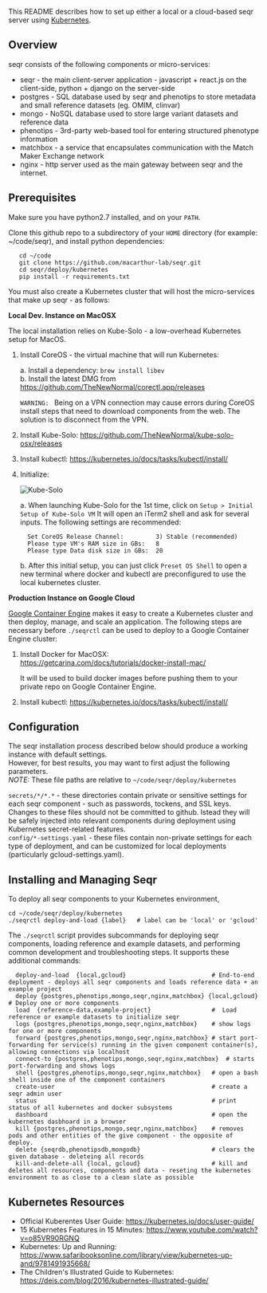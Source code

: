 This README describes how to set up either a local or a cloud-based seqr server using [Kubernetes](https://kubernetes.io/).

Overview
--------

seqr consists of the following components or micro-services:
- seqr - the main client-server application - javascript + react.js on the client-side, python + django on the server-side
- postgres - SQL database used by seqr and phenotips to store metadata and small reference datasets (eg. OMIM, clinvar)
- mongo - NoSQL database used to store large variant datasets and reference data
- phenotips - 3rd-party web-based tool for entering structured phenotype information
- matchbox - a service that encapsulates communication with the Match Maker Exchange network
- nginx - http server used as the main gateway between seqr and the internet.


Prerequisites
-------------

Make sure you have python2.7 installed, and on your `PATH`.

Clone this github repo to a subdirectory of your `HOME` directory (for example: ~/code/seqr), and install python dependencies:  

       cd ~/code
       git clone https://github.com/macarthur-lab/seqr.git
       cd seqr/deploy/kubernetes
       pip install -r requirements.txt

You must also create a Kubernetes cluster that will host the micro-services that make up seqr - as follows:

**Local Dev. Instance on MacOSX**

The local installation relies on Kube-Solo - a low-overhead Kubernetes setup for MacOS.

1. Install CoreOS - the virtual machine that will run Kubernetes:

   a. Install a dependency:  `brew install libev`  
   b. Install the latest DMG from https://github.com/TheNewNormal/corectl.app/releases   

   `WARNING: ` Being on a VPN connection may cause errors during CoreOS install steps that need to download components from the web.
   The solution is to disconnect from the VPN.

2. Install Kube-Solo: https://github.com/TheNewNormal/kube-solo-osx/releases

3. Install kubectl: https://kubernetes.io/docs/tasks/kubectl/install/

4. Initialize:

   ![Kube-Solo](https://raw.githubusercontent.com/TheNewNormal/kube-solo-osx/master/kube-solo-osx.png "Kubernetes-Solo")

   a. When launching Kube-Solo for the 1st time, click on `Setup > Initial Setup of Kube-Solo VM`
      It will open an iTerm2 shell and ask for several inputs. The following settings are recommended:

         Set CoreOS Release Channel:         3) Stable (recommended)
         Please type VM's RAM size in GBs:   8
         Please type Data disk size in GBs:  20
 
   b. After this initial setup, you can just click `Preset OS Shell` to open a new terminal where docker and kubectl are preconfigured to use the local kubernetes cluster. 
   
   
**Production Instance on Google Cloud**

[Google Container Engine](https://cloud.google.com/container-engine/docs/) makes it easy to create a Kubernetes cluster and then deploy, manage, and scale an application. The following steps are necessary before `./seqrctl` can be used to deploy to a Google Container Engine cluster:

1. Install Docker for MacOSX:  
   https://getcarina.com/docs/tutorials/docker-install-mac/

   It will be used to build docker images before pushing them to your private repo on Google Container Engine.

2. Install kubectl: https://kubernetes.io/docs/tasks/kubectl/install/


Configuration
-------------

The seqr installation process described below should produce a working instance with default settings.  
However, for best results, you may want to first adjust the following parameters.  
*NOTE:* These file paths are relative to `~/code/seqr/deploy/kubernetes`  

`secrets/*/*.*` - these directories contain private or sensitive settings for each seqr component - such as passwords, tockens, and SSL keys. Changes to these files should not be committed to github. Istead they will be safely injected into relevant components during deployment using Kubernetes secret-related features.  
`config/*-settings.yaml` - these files contain non-private settings for each type of deployment, and can be customized for local deployments (particularly gcloud-settings.yaml).  


Installing and Managing Seqr
----------------------------

To deploy all seqr components to your Kubernetes environment, 

    cd ~/code/seqr/deploy/kubernetes
    ./seqrctl deploy-and-load {label}   # label can be 'local' or 'gcloud'


The `./seqrctl` script provides subcommands for deploying seqr components, loading reference and example datasets, and
 performing common development and troubleshooting steps. It supports these additional commands:
         
      deploy-and-load  {local,gcloud}                        # End-to-end deployment - deploys all seqr components and loads reference data + an example project
      deploy {postgres,phenotips,mongo,seqr,nginx,matchbox} {local,gcloud}  # Deploy one or more components
      load  {reference-data,example-project}                 #  Load reference or example datasets to initialize seqr
      logs {postgres,phenotips,mongo,seqr,nginx,matchbox}    # show logs for one or more components
      forward {postgres,phenotips,mongo,seqr,nginx,matchbox} # start port-forwarding for service(s) running in the given component container(s), allowing connections via localhost
      connect-to {postgres,phenotips,mongo,seqr,nginx,matchbox}  # starts port-forwarding and shows logs
      shell {postgres,phenotips,mongo,seqr,nginx,matchbox}   # open a bash shell inside one of the component containers
      create-user                                            # create a seqr admin user
      status                                                 # print status of all kubernetes and docker subsystems
      dashboard                                              # open the kubernetes dasbhoard in a browser
      kill {postgres,phenotips,mongo,seqr,nginx,matchbox}    # removes pods and other entities of the give component - the opposite of deploy.
      delete {seqrdb,phenotipsdb,mongodb}                    # clears the given database - deleteing all records
      kill-and-delete-all {local, gcloud}                    # kill and deletes all resources, components and data - reseting the kubernetes environment to as close to a clean slate as possible



Kubernetes Resources
--------------------

- Official Kuberentes User Guide:  https://kubernetes.io/docs/user-guide/
- 15 Kubernetes Features in 15 Minutes: https://www.youtube.com/watch?v=o85VR90RGNQ
- Kubernetes: Up and Running: https://www.safaribooksonline.com/library/view/kubernetes-up-and/9781491935668/
- The Children's Illustrated Guide to Kubernetes: https://deis.com/blog/2016/kubernetes-illustrated-guide/

